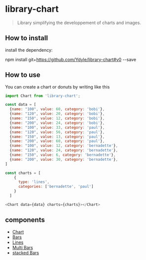# library-chart

> Library simplifying the developpement of charts and images.

## How to install

install the dependency:

npm install git+https://github.com/Ydyle/library-chart#v0 --save


## How to use

You can create a chart or donuts by writing like this

````js
import Chart from 'library-chart';

const data = [
  {name: "100", value: 60, category: 'bobi'},
  {name: "120", value: 20, category: 'bobi'},
  {name: "150", value: 12, category: 'bobi'},
  {name: "200", value: 24, category: 'bobi'},
  {name: "100", value: 33, category: 'paul'},
  {name: "120", value: 56, category: 'paul'},
  {name: "150", value: 13, category: 'paul'},
  {name: "200", value: 60, category: 'paul'},
  {name: "100", value: 12, category: 'bernadette'},
  {name: "120", value: 24, category: 'bernadette'},
  {name: "150", value: 6, category: 'bernadette'},
  {name: "200", value: 30, category: 'bernadette'},
]

const charts = [
    {
      type: 'lines',
      categories: ['bernadette', 'paul']
    }
  ]

<Chart data={data} charts={charts}></Chart>

````

## components

- [Chart](./documentations/library/chart.md)
- [Bars](./documentations/library/bars.md)
- [Lines](./documentations/library/lines.md)
- [Multi Bars](./documentations/library/multiBars.md)
- [stacked Bars](./documentations/library/stackedBars.md)







